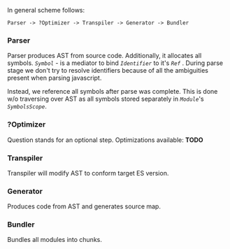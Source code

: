 In general scheme follows:

```
Parser -> ?Optimizer -> Transpiler -> Generator -> Bundler
```

### Parser
Parser produces AST from source code.
Additionally, it allocates all symbols.
_`Symbol`_ - is a mediator to bind _`Identifier`_ to it's _`Ref`_ .
During parse stage we don't try to resolve 
identifiers because of all the ambiguities present when parsing javascript.

Instead, we reference all symbols after parse was complete.
This is done w/o traversing over AST as all symbols
stored separately in _`Module`_'s _`SymbolsScope`_.

### ?Optimizer
Question stands for an optional step.
Optimizations available:
**TODO**

### Transpiler
Transpiler will modify AST to conform target ES version.

### Generator
Produces code from AST and generates source map.

### Bundler
Bundles all modules into chunks.
